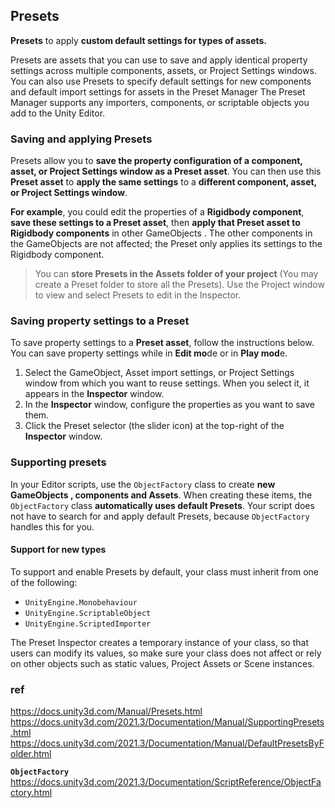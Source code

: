 ## Presets
**Presets** to apply **custom default settings for types of assets.**

Presets are assets that you can use to save and apply identical property settings across multiple components, assets, or Project Settings windows. You can also use Presets to specify default settings for new components and default import settings for assets in the Preset Manager The Preset Manager supports any importers, components, or scriptable objects you add to the Unity Editor.

### Saving and applying Presets

Presets allow you to **save the property configuration of a component, asset, or Project Settings window as a Preset asset**. You can then use this **Preset asset** to **apply the same settings** to a **different component, asset, or Project Settings window**.

**For example**, you could edit the properties of a **Rigidbody component**, **save these settings to a Preset asset**, then **apply that Preset asset to Rigidbody components** in other GameObjects
. The other components in the GameObjects are not affected; the Preset only applies its settings to the Rigidbody component.

> You can **store Presets in the Assets folder of your project** (You may create a Preset folder to store all the Presets). Use the Project window to view and select Presets to edit in the Inspector.

### Saving property settings to a Preset
To save property settings to a **Preset asset**, follow the instructions below. You can save property settings while in **Edit mo**de or in **Play mod**e.

1.  Select the GameObject, Asset import settings, or Project Settings window from which you want to reuse settings. When you select it, it appears in the **Inspector** window.
2.  In the **Inspector** window, configure the properties as you want to save them. 
3.  Click the Preset selector (the slider icon) at the top-right of the **Inspector** window.

   


### Supporting presets

In your Editor scripts, use the `ObjectFactory` class to create **new GameObjects
, components and Assets**. When creating these items, the `ObjectFactory` class **automatically uses default Presets**. Your script does not have to search for and apply default Presets, because `ObjectFactory` handles this for you.

#### Support for new types
To support and enable Presets by default, your class must inherit from one of the following:

- `UnityEngine.Monobehaviour`
- `UnityEngine.ScriptableObject`
- `UnityEngine.ScriptedImporter`

The Preset Inspector creates a temporary instance of your class, so that users can modify its values, so make sure your class does not affect or rely on other objects such as static values, Project Assets or Scene instances.

 

### ref
https://docs.unity3d.com/Manual/Presets.html \
https://docs.unity3d.com/2021.3/Documentation/Manual/SupportingPresets.html \
https://docs.unity3d.com/2021.3/Documentation/Manual/DefaultPresetsByFolder.html

**`ObjectFactory`** \
https://docs.unity3d.com/2021.3/Documentation/ScriptReference/ObjectFactory.html



